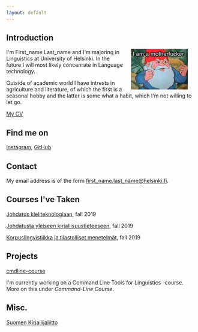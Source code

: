 ```yaml
---
layout: default
---
```


## Introduction

<img src="assets/images/realme.jpg" alt="Photo" hspace="20" width="30%" align="right"/> I'm First_name Last_name and I'm majoring in Linguistics at University of Helsinki. In the future I will most likely concenrate in Language technology. 

Outside of academic world I have intrests in agriculture and literature, of which the first is a seasonal hobby and the latter is some what a habit, which I'm not willing to let go. 

[My CV](https://www.overleaf.com/read/jfddpcfvswqf)

## Find me on

[Instagram](https://instagram.com/vallankumous/), [GitHub](https://github.com/ssigrid)

## Contact

My email address is of the form first_name.last_name@helsinki.fi. 

## Courses I've Taken

[Johdatus kieliteknologiaan](https://courses.helsinki.fi/en/kik-405/130355898), fall 2019

[Johdatusta yleiseen kirjallisuustieteeseen](https://courses.helsinki.fi/en/ttk-yl110/130364403), fall 2019

[Korpuslingvistiikka ja tilastolliset menetelmät](https://courses.helsinki.fi/en/kik-404/130365670), fall 2019

## Projects

[cmdline-course](https://github.com/ssigrid/cmdline-curse)

I'm currently working on a Command Line Tools for Linguistics -course. More on this under _Command-Line Course_. 

## Misc. 

[Suomen Kirjailijaliitto](https://kirjailijaliitto.fi) 
